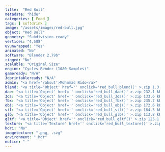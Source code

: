```yaml
---
title:  "Red Bull"
metadate: "hide"
categories: [ Food ]
tags: [ softdrink ]
image: "/assets/images/red-bull.jpg"
object: "Red Bull"
geometry: "Subdivision-ready"
vertices: "4,608"
uvunwrapped: "Yes"
animated: "No"
software: "Blender 2.79b"
rigged: "No"
scalable: "Original Size"
engine: "Cycles Render (1080 Samples)"
gameready: "N/A"
3dprintableready: "N/A"
admin: "<a href='/about'>Mohamad Rido</a>"
blend: "<a title='Object' href='' onclick='red_bull_blend()' >.zip 1.3 MB</a>"
dae: "<a title='Object' href='' onclick='red_bull_dae()' >.zip 232.1 kB</a>"
3ds: "<a title='Object' href='' onclick='red_bull_3ds()' >.zip 133.6 kB</a>"
fbx: "<a title='Object' href='' onclick='red_bull_fbx()' >.zip 235.7 kB</a>"
obj: "<a title='Object' href='' onclick='red_bull_obj()' >.zip 172.6 kB</a>"
stl: "<a title='Object' href='' onclick='red_bull_stl()' >.zip 164.5 kB</a>"
glb: "<a title='Object' href='' onclick='red_bull_glb()' >.zip 113.8 kB</a>"
gltf: "<a title='Object' href='' onclick='red_bull_gltf()' >.zip 125.1 kB</a>"
texture: "<a title='Texture' href='' onclick='red_bull_texture()' >.zip 7.2 MB</a>"
hdri: "No"
imagetexture: ".png, .svg"
environment: ".hdr"
notice: "-"
---
```


